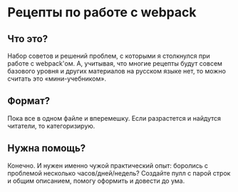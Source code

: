 # Рецепты по работе с webpack

## Что это?

Набор советов и решений проблем, с которыми я столкнулся при работе с webpack'ом. А, учитывая, что многие рецепты будут совсем базового уровня и других материалов на русском языке нет, то можно считать это «мини-учебником».

## Формат?

Пока все в одном файле и вперемешку. Если разрастется и найдутся читатели, то категоризирую.

## Нужна помощь?

Конечно. И нужен именно чужой практический опыт: боролись с проблемой несколько часов/дней/недель? Создайте пулл с парой строк и общим описанием, помогу оформить и довести до ума.

